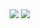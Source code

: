 <img src="https://www.edureka.co/blog/wp-content/uploads/2023/05/data-structures-classifications.png">
<img src="https://media.licdn.com/dms/image/v2/D5622AQEX90Q4_ne2Sg/feedshare-shrink_800/feedshare-shrink_800/0/1707104818030?e=2147483647&v=beta&t=4fSCnU4qmkptPOLZFCtOr3uMp7UEMIUKec3tUXp0Vog">
